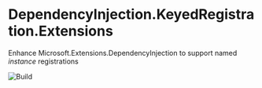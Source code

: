 # DependencyInjection.KeyedRegistration.Extensions
Enhance Microsoft.Extensions.DependencyInjection to support named *instance* registrations

![Build](https://github.com/waxtell/DependencyInjection.KeyedRegistration.Extensions/workflows/Build/badge.svg)